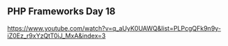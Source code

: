 PHP Frameworks Day 18
-

https://www.youtube.com/watch?v=q_aUyK0UAWQ&list=PLPcgQFk9n9y-iZ0Ez_r9xYzQtT0iJ_MxA&index=3
